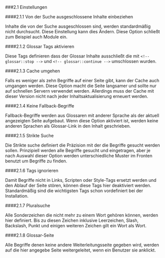 ###2.1 Einstellungen

####2.1.1 Von der Suche ausgeschlossene Inhalte einbeziehen

Inhalte die von der Suche ausgeschlossen sind, werden standardmäßig nicht durchsucht. Diese Einstellung kann dies Ändern. Diese Option schließt zum Beispiel auch Module ein.

####2.1.2 Glossar Tags aktivieren

Diese Tags definieren dass der Glossar Inhalte ausschließt die mit `<!-- glossar::stop -->` und `<!-- glossar::continue -->` umschlossen wurden.

####2.1.3 Cache umgehen

Falls es weniger als zehn Begriffe auf einer Seite gibt, kann der Cache auch umgangen werden. Diese Option macht die Seite langsamer und sollte nur auf schnellen Servern verwendet werden. Allerdings muss der Cache mit dieser Version nicht nach jeder Inhaltsaktualisierung erneuert werden.

####2.1.4 Keine Fallback-Begriffe

Fallback-Begriffe werden aus Glossaren mit anderer Sprache als der aktuell angezeigten Seite aufgebaut. Wenn diese Option aktiviert ist, werden keine anderen Sprachen als Glossar-Link in den Inhalt geschrieben.

####2.1.5 Strikte Suche

Die Strikte suche definiert die Präzision mit der die Begriffe gesucht werden sollen. Prinzipiell werden alle Begriffe gesucht und eingetragen, aber je nach Auswahl dieser Option werden unterschiedliche Muster im Fronten benutzt um Begriffe zu finden.

####2.1.6 Tags ignorieren

Damit Begriffe nicht in Links, Scripten oder Style-Tags  ersetzt werden und den Ablauf der Seite stören, können diese Tags hier deaktiviert werden. Standardmäßig sind die wichtigsten Tags schon vordefiniert bei der Installation.

####2.1.7 Pluralsuche

Alle Sonderzeichen die nicht mehr zu einem Wort gehören können, werden hier definiert. Bis zu diesen Zeichen inklusive Leerzeichen, Slash, Backslash, Punkt und einigen weiteren Zeichen gilt ein Wort als Wort.

####2.1.8 Glossar-Seite

Alle Begriffe denen keine andere Weiterleitungsseite gegeben wird, werden auf die hier angegebe Seite weitergeleitet, wenn ein Benutzer sie anklickt.
